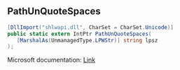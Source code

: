 ## PathUnQuoteSpaces

```csharp
[DllImport("shlwapi.dll", CharSet = CharSet.Unicode)]
public static extern IntPtr PathUnQuoteSpaces(
   [MarshalAs(UnmanagedType.LPWStr)] string lpsz
);
```

Microsoft documentation: [Link](https://docs.microsoft.com/en-us/windows/win32/api/shlwapi/nf-shlwapi-pathunquotespacesw)

